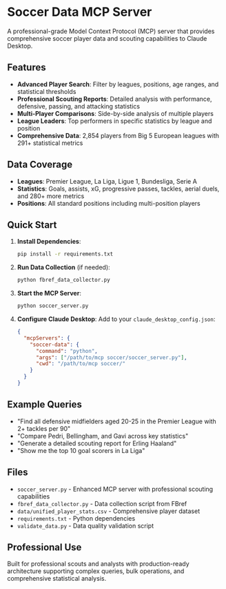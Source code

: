 # Soccer Data MCP Server

A professional-grade Model Context Protocol (MCP) server that provides comprehensive soccer player data and scouting capabilities to Claude Desktop.

## Features

- **Advanced Player Search**: Filter by leagues, positions, age ranges, and statistical thresholds
- **Professional Scouting Reports**: Detailed analysis with performance, defensive, passing, and attacking statistics
- **Multi-Player Comparisons**: Side-by-side analysis of multiple players
- **League Leaders**: Top performers in specific statistics by league and position
- **Comprehensive Data**: 2,854 players from Big 5 European leagues with 291+ statistical metrics

## Data Coverage

- **Leagues**: Premier League, La Liga, Ligue 1, Bundesliga, Serie A
- **Statistics**: Goals, assists, xG, progressive passes, tackles, aerial duels, and 280+ more metrics
- **Positions**: All standard positions including multi-position players

## Quick Start

1. **Install Dependencies**:
   ```bash
   pip install -r requirements.txt
   ```

2. **Run Data Collection** (if needed):
   ```bash
   python fbref_data_collector.py
   ```

3. **Start the MCP Server**:
   ```bash
   python soccer_server.py
   ```

4. **Configure Claude Desktop**:
   Add to your `claude_desktop_config.json`:
   ```json
   {
     "mcpServers": {
       "soccer-data": {
         "command": "python",
         "args": ["/path/to/mcp soccer/soccer_server.py"],
         "cwd": "/path/to/mcp soccer/"
       }
     }
   }
   ```

## Example Queries

- "Find all defensive midfielders aged 20-25 in the Premier League with 2+ tackles per 90"
- "Compare Pedri, Bellingham, and Gavi across key statistics"
- "Generate a detailed scouting report for Erling Haaland"
- "Show me the top 10 goal scorers in La Liga"

## Files

- `soccer_server.py` - Enhanced MCP server with professional scouting capabilities
- `fbref_data_collector.py` - Data collection script from FBref
- `data/unified_player_stats.csv` - Comprehensive player dataset
- `requirements.txt` - Python dependencies
- `validate_data.py` - Data quality validation script

## Professional Use

Built for professional scouts and analysts with production-ready architecture supporting complex queries, bulk operations, and comprehensive statistical analysis.